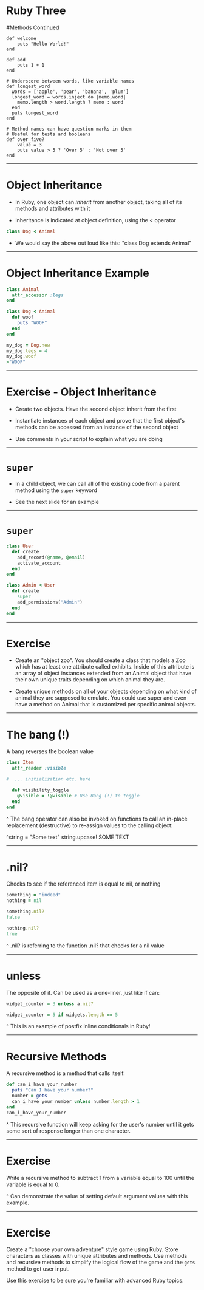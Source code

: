 
# Ruby Three

#Methods Continued

````
def welcome
	puts "Hello World!"
end

def add
	puts 1 + 1
end

# Underscore between words, like variable names
def longest_word
  words = ['apple', 'pear', 'banana', 'plum']
  longest_word = words.inject do |memo,word|
    memo.length > word.length ? memo : word
  end
  puts longest_word
end

# Method names can have question marks in them
# Useful for tests and booleans
def over_five?
	value = 3
	puts value > 5 ? 'Over 5' : 'Not over 5'
end

````

---

# Object Inheritance

- In Ruby, one object can *inherit* from another object, taking all of its methods and attributes with it

- Inheritance is indicated at object definition, using the < operator

```ruby
class Dog < Animal
```
- We would say the above out loud like this: "class Dog extends Animal"

---

# Object Inheritance Example

```ruby
class Animal
  attr_accessor :legs
end

class Dog < Animal
  def woof
    puts "WOOF"
  end
end

my_dog = Dog.new
my_dog.legs = 4
my_dog.woof
>"WOOF"
```

---

# Exercise - Object Inheritance

- Create two objects. Have the second object inherit from the first

- Instantiate instances of each object and prove that the first object's methods can be accessed from an instance of the second object

- Use comments in your script to explain what you are doing

---

# `super`

- In a child object, we can call all of the existing code from a parent method using the `super` keyword

- See the next slide for an example

---

# `super`

```ruby
class User
  def create
    add_record(@name, @email)
    activate_account
  end
end

class Admin < User
  def create
    super
    add_permissions("Admin")
  end
end
```

---

# Exercise

- Create an "object zoo". You should create a class that models a Zoo which has at least one attribute called exhibits. Inside of this attribute is an array of object instances extended from an Animal object that have their own unique traits depending on which animal they are.

- Create unique methods on all of your objects depending on what kind of animal they are supposed to emulate. You could use super and even have a method on Animal that is customized per specific animal objects.

---

# The bang (!)

A bang reverses the boolean value

```ruby
class Item
  attr_reader :visible

#  ... initialization etc. here

  def visibility_toggle
    @visible = !@visible # Use Bang (!) to toggle
  end
end
```

^ The bang operator can also be invoked on functions to call an in-place replacement (destructive) to re-assign values to the calling object:

^string = "Some text"
string.upcase!
SOME TEXT

---

# .nil?

Checks to see if the referenced item is equal to nil, or nothing

```ruby
something = "indeed"
nothing = nil

something.nil?
false

nothing.nil?
true
```

^ .nil? is referring to the function .nil? that checks for a nil value

---

# unless

The opposite of if. Can be used as a one-liner, just like if can:

```ruby
widget_counter = 3 unless a.nil?

widget_counter = 5 if widgets.length == 5
```

^ This is an example of postfix inline conditionals in Ruby!

---

# Recursive Methods

A recursive method is a method that calls itself.

```ruby
def can_i_have_your_number
  puts "Can I have your number?"
  number = gets
  can_i_have_your_number unless number.length > 1
end
can_i_have_your_number
```

^ This recursive function will keep asking for the user's number until it gets some sort of response longer than one character.

---

# Exercise

Write a recursive method to subtract 1 from a variable equal to 100 until the variable is equal to 0.

^ Can demonstrate the value of setting default argument values with this example.

---

# Exercise

Create a "choose your own adventure" style game using Ruby. Store characters as classes with unique attributes and methods. Use methods and recursive methods to simplify the logical flow of the game and the `gets` method to get user input.

Use this exercise to be sure you're familiar with advanced Ruby topics.
